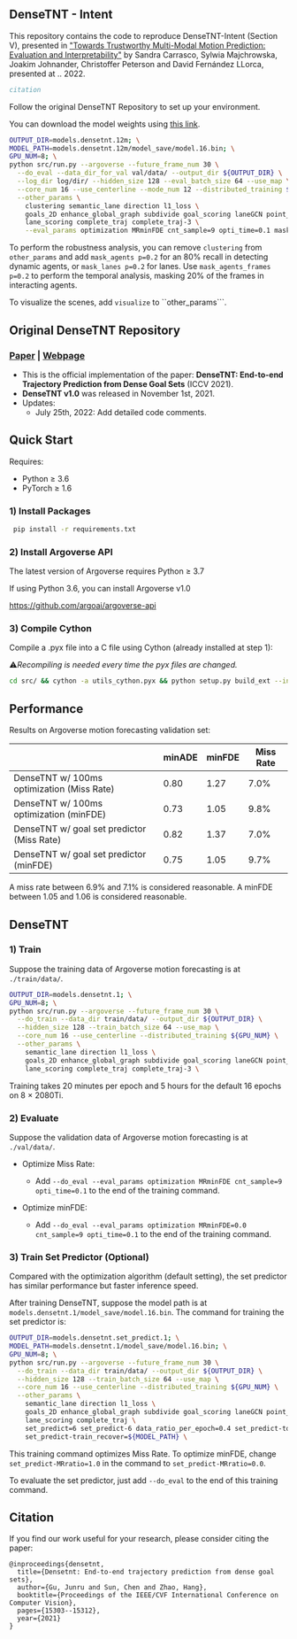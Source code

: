 ## DenseTNT - Intent

This repository contains the code to reproduce DenseTNT-Intent (Section V), presented in ["Towards Trustworthy Multi-Modal Motion Prediction: Evaluation and Interpretability"]() by Sandra Carrasco, Sylwia Majchrowska, Joakim Johnander, Christoffer Peterson and David Fernández LLorca, presented at .. 2022.

```bibtex
citation
```

Follow the original DenseTNT Repository to set up your environment. 

You can download the model weights using [this link](https://drive.google.com/file/d/1hlVXCmn8MNzj7EpMOmBFm6ymcNdF174v/view?usp=sharing).

```bash
OUTPUT_DIR=models.densetnt.12m; \
MODEL_PATH=models.densetnt.12m/model_save/model.16.bin; \
GPU_NUM=8; \
python src/run.py --argoverse --future_frame_num 30 \
  --do_eval --data_dir_for_val val/data/ --output_dir ${OUTPUT_DIR} \
  --log_dir log/dir/ --hidden_size 128 --eval_batch_size 64 --use_map \
  --core_num 16 --use_centerline --mode_num 12 --distributed_training ${GPU_NUM} \
  --other_params \
    clustering semantic_lane direction l1_loss \
    goals_2D enhance_global_graph subdivide goal_scoring laneGCN point_sub_graph \
    lane_scoring complete_traj complete_traj-3 \
    --eval_params optimization MRminFDE cnt_sample=9 opti_time=0.1 mask_lanes p=0.2
```

To perform the robustness analysis, you can remove ```clustering``` from ```other_params``` and add  ```mask_agents p=0.2``` for an 80% recall in detecting dynamic agents, or ```mask_lanes p=0.2``` for lanes. Use ```mask_agents_frames p=0.2``` to perform the temporal analysis, masking 20% of the frames in interacting agents. 

To visualize the scenes, add ```visualize``` to ``other_params```.



## Original DenseTNT Repository

### [Paper](https://arxiv.org/abs/2108.09640) | [Webpage](https://tsinghua-mars-lab.github.io/DenseTNT/)
- This is the official implementation of the paper: **DenseTNT: End-to-end Trajectory Prediction from Dense Goal Sets** (ICCV 2021).
- **DenseTNT v1.0** was released in November 1st, 2021.
- Updates: 
  - July 25th, 2022: Add detailed code comments.

## Quick Start

Requires:

* Python ≥ 3.6
* PyTorch ≥ 1.6

### 1) Install Packages

``` bash
 pip install -r requirements.txt
```

### 2) Install Argoverse API
The latest version of Argoverse requires Python ≥ 3.7

If using Python 3.6, you can install Argoverse v1.0 

https://github.com/argoai/argoverse-api

### 3) Compile Cython
Compile a .pyx file into a C file using Cython (already installed at step 1):


⚠️*Recompiling is needed every time the pyx files are changed.*
``` bash
cd src/ && cython -a utils_cython.pyx && python setup.py build_ext --inplace && cd ../
```

## Performance

Results on Argoverse motion forecasting validation set:

<table class="tg">
<thead>
  <tr>
    <th class="tg-0pky"></th>
    <th class="tg-c3ow">minADE</th>
    <th class="tg-c3ow">minFDE</th>
    <th class="tg-c3ow">Miss Rate</th>
  </tr>
</thead>
<tbody>
  <tr>
    <td class="tg-0pky">DenseTNT w/ 100ms optimization (Miss Rate)</td>
    <td class="tg-c3ow">0.80</td>
    <td class="tg-c3ow">1.27</td>
    <td class="tg-c3ow">7.0%</td>
  </tr>
  <tr>
    <td class="tg-0pky">DenseTNT w/ 100ms optimization (minFDE)</td>
    <td class="tg-c3ow">0.73</td>
    <td class="tg-c3ow">1.05</td>
    <td class="tg-c3ow">9.8%</td>
  </tr>
  <tr>
    <td class="tg-0pky">DenseTNT w/ goal set predictor (Miss Rate)</td>
    <td class="tg-c3ow">0.82</td>
    <td class="tg-c3ow">1.37</td>
    <td class="tg-c3ow">7.0%</td>
  </tr>
  <tr>
    <td class="tg-0pky">DenseTNT w/ goal set predictor (minFDE)</td>
    <td class="tg-c3ow">0.75</td>
    <td class="tg-c3ow">1.05</td>
    <td class="tg-c3ow">9.7%</td>
  </tr>
</tbody>
</table>

A miss rate between 6.9% and 7.1% is considered reasonable. 
A minFDE between 1.05 and 1.06 is considered reasonable. 

## DenseTNT

### 1) Train
Suppose the training data of Argoverse motion forecasting is at ```./train/data/```.
```bash
OUTPUT_DIR=models.densetnt.1; \
GPU_NUM=8; \
python src/run.py --argoverse --future_frame_num 30 \
  --do_train --data_dir train/data/ --output_dir ${OUTPUT_DIR} \
  --hidden_size 128 --train_batch_size 64 --use_map \
  --core_num 16 --use_centerline --distributed_training ${GPU_NUM} \
  --other_params \
    semantic_lane direction l1_loss \
    goals_2D enhance_global_graph subdivide goal_scoring laneGCN point_sub_graph \
    lane_scoring complete_traj complete_traj-3 \
```
Training takes 20 minutes per epoch and 5 hours for the default 16 epochs on 8 × 2080Ti. 

### 2) Evaluate
Suppose the validation data of Argoverse motion forecasting is at ```./val/data/```.

* Optimize Miss Rate:
  - Add ```--do_eval --eval_params optimization MRminFDE cnt_sample=9 opti_time=0.1``` to the end of the training command.

* Optimize minFDE: 
  - Add ```--do_eval --eval_params optimization MRminFDE=0.0 cnt_sample=9 opti_time=0.1``` to the end of the training command.


### 3) Train Set Predictor (Optional)
Compared with the optimization algorithm (default setting), the set predictor has similar performance but faster inference speed.


After training DenseTNT, suppose the model path is at ```models.densetnt.1/model_save/model.16.bin```. The command for training the set predictor is:
```bash
OUTPUT_DIR=models.densetnt.set_predict.1; \
MODEL_PATH=models.densetnt.1/model_save/model.16.bin; \
GPU_NUM=8; \
python src/run.py --argoverse --future_frame_num 30 \
  --do_train --data_dir train/data/ --output_dir ${OUTPUT_DIR} \
  --hidden_size 128 --train_batch_size 64 --use_map \
  --core_num 16 --use_centerline --distributed_training ${GPU_NUM} \
  --other_params \
    semantic_lane direction l1_loss \
    goals_2D enhance_global_graph subdivide goal_scoring laneGCN point_sub_graph \
    lane_scoring complete_traj \
    set_predict=6 set_predict-6 data_ratio_per_epoch=0.4 set_predict-topk=0 set_predict-one_encoder set_predict-MRratio=1.0 \
    set_predict-train_recover=${MODEL_PATH} \
```

This training command optimizes Miss Rate. To optimize minFDE, change ```set_predict-MRratio=1.0``` in the command to ```set_predict-MRratio=0.0```.

To evaluate the set predictor, just add ```--do_eval``` to the end of this training command.

## Citation
If you find our work useful for your research, please consider citing the paper:
```
@inproceedings{densetnt,
  title={Densetnt: End-to-end trajectory prediction from dense goal sets},
  author={Gu, Junru and Sun, Chen and Zhao, Hang},
  booktitle={Proceedings of the IEEE/CVF International Conference on Computer Vision},
  pages={15303--15312},
  year={2021}
}
```
